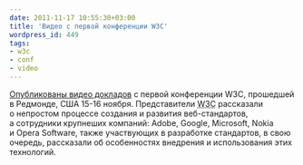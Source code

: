 ```yaml
---
date: 2011-11-17 10:55:30+03:00
title: 'Видео с первой конференции W3C'
wordpress_id: 449
tags:
- w3c
- conf
- video
---
```


[Опубликованы видео докладов][1] с первой конференции W3C, прошедшей в Редмонде, США 15-16 ноября. Представители <abbr title="World Wide Web Consortium">W3C</abbr> рассказали о непростом процессе создания и развития веб-стандартов, а сотрудники крупнеших компаний: Adobe, Google, Microsoft, Nokia и Opera Software, также участвующих в разработке стандартов, в свою очередь, рассказали об особенностях внедрения и использования этих технологий.

[1]: http://w3conf.org/#presentations
